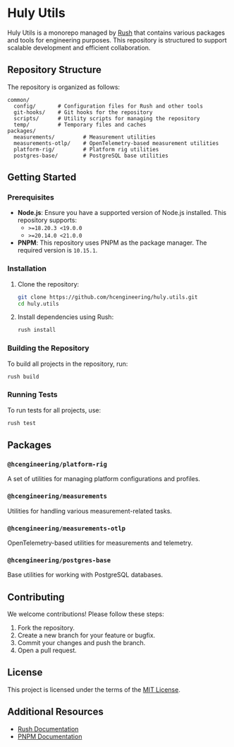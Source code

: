# Huly Utils

Huly Utils is a monorepo managed by [Rush](https://rushjs.io/) that contains various packages and tools for engineering purposes. This repository is structured to support scalable development and efficient collaboration.

## Repository Structure

The repository is organized as follows:

```plaintext
common/
  config/       # Configuration files for Rush and other tools
  git-hooks/    # Git hooks for the repository
  scripts/      # Utility scripts for managing the repository
  temp/         # Temporary files and caches
packages/
  measurements/         # Measurement utilities
  measurements-otlp/    # OpenTelemetry-based measurement utilities
  platform-rig/         # Platform rig utilities
  postgres-base/        # PostgreSQL base utilities
```

## Getting Started

### Prerequisites

- **Node.js**: Ensure you have a supported version of Node.js installed. This repository supports:
  - `>=18.20.3 <19.0.0`
  - `>=20.14.0 <21.0.0`
- **PNPM**: This repository uses PNPM as the package manager. The required version is `10.15.1`.

### Installation

1. Clone the repository:

   ```bash
   git clone https://github.com/hcengineering/huly.utils.git
   cd huly.utils
   ```

2. Install dependencies using Rush:

   ```bash
   rush install
   ```

### Building the Repository

To build all projects in the repository, run:

```bash
rush build
```

### Running Tests

To run tests for all projects, use:

```bash
rush test
```

## Packages

### `@hcengineering/platform-rig`

A set of utilities for managing platform configurations and profiles.

### `@hcengineering/measurements`

Utilities for handling various measurement-related tasks.

### `@hcengineering/measurements-otlp`

OpenTelemetry-based utilities for measurements and telemetry.

### `@hcengineering/postgres-base`

Base utilities for working with PostgreSQL databases.

## Contributing

We welcome contributions! Please follow these steps:

1. Fork the repository.
2. Create a new branch for your feature or bugfix.
3. Commit your changes and push the branch.
4. Open a pull request.

## License

This project is licensed under the terms of the [MIT License](./LICENSE).

## Additional Resources

- [Rush Documentation](https://rushjs.io/)
- [PNPM Documentation](https://pnpm.io/)

